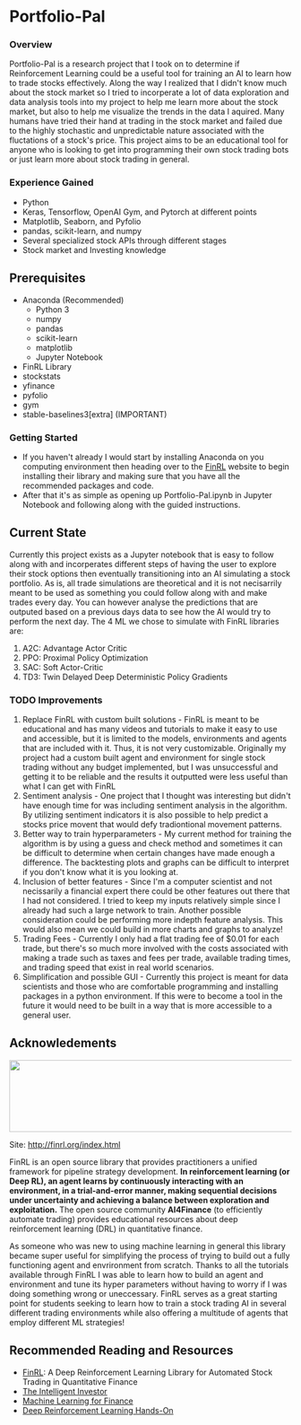 # Portfolio-Pal

### Overview ###
Portfolio-Pal is a research project that I took on to determine if Reinforcement Learning could be a useful tool for training an AI to learn how to trade stocks effectively. Along the way I realized that I didn't know much about the stock market so I tried to incorperate a lot of data exploration and data analysis tools into my project to help me learn more about the stock market, but also to help me visualize the trends in the data I aquired. Many humans have tried their hand at trading in the stock market and failed due to the highly stochastic and unpredictable nature associated with the fluctations of a stock's price. This project aims to be an educational tool for anyone who is looking to get into programming their own stock trading bots or just learn more about stock trading in general.

### Experience Gained ###
* Python
* Keras, Tensorflow, OpenAI Gym, and Pytorch at different points
* Matplotlib, Seaborn, and Pyfolio
* pandas, scikit-learn, and numpy
* Several specialized stock APIs through different stages
* Stock market and Investing knowledge

## Prerequisites 
- Anaconda (Recommended)
  - Python 3
  - numpy
  - pandas
  - scikit-learn
  - matplotlib
  - Jupyter Notebook
- FinRL Library
- stockstats
- yfinance
- pyfolio
- gym
- stable-baselines3[extra] (IMPORTANT)

### Getting Started ###
- If you haven't already I would start by installing Anaconda on you computing environment then heading over to the [FinRL](http://finrl.org/guide/installation.html) website to begin installing their library and making sure that you have all the recommended packages and code.
- After that it's as simple as opening up Portfolio-Pal.ipynb in Jupyter Notebook and following along with the guided instructions.

## Current State
Currently this project exists as a Jupyter notebook that is easy to follow along with and incorperates different steps of having the user to explore their stock options then eventually transitioning into an AI simulating a stock portfolio. As is, all trade simulations are theoretical and it is not necisarrily meant to be used as something you could follow along with and make trades every day. You can however analyse the predictions that are outputed based on a previous days data to see how the AI would try to perform the next day. The 4 ML we chose to simulate with FinRL libraries are:
  1. A2C: Advantage Actor Critic
  2. PPO: Proximal Policy Optimization
  3. SAC: Soft Actor-Critic
  4. TD3: Twin Delayed Deep Deterministic Policy Gradients 

### TODO Improvements 
1. Replace FinRL with custom built solutions - FinRL is meant to be educational and has many videos and tutorials to make it easy to use and accessible, but it is limited to the models, environments and agents that are included with it. Thus, it is not very customizable. Originally my project had a custom built agent and environment for single stock trading without any budget implemented, but I was unsuccessful and getting it to be reliable and the results it outputted were less useful than what I can get with FinRL
2. Sentiment analysis - One project that I thought was interesting but didn't have enough time for was including sentiment analysis in the algorithm. By utilizing sentiment indicators it is also possible to help predict a stocks price movent that would defy tradiontional movement patterns. 
3. Better way to train hyperparameters - My current method for training the algorithm is by using a guess and check method and sometimes it can be difficult to determine when certain changes have made enough a difference. The backtesting plots and graphs can be difficult to interpret if you don't know what it is you looking at.
4. Inclusion of better features - Since I'm a computer scientist and not necissarily a financial expert there could be other features out there that I had not considered. I tried to keep my inputs relatively simple since I already had such a large network to train. Another possible consideration could be performing more indepth feature analysis. This would also mean we could build in more charts and graphs to analyze!
5. Trading Fees - Currently I only had a flat trading fee of $0.01 for each trade, but there's so much more involved with the costs associated with making a trade such as taxes and fees per trade, available trading times, and trading speed that exist in real world scenarios.
6. Simplification and possible GUI - Currently this project is meant for data scientists and those who are comfortable programming and installing packages in a python environment. If this were to become a tool in the future it would need to be built in a way that is more accessible to a general user.

## Acknowledements 
<img src="https://user-images.githubusercontent.com/13965644/117239843-5ed38000-ade4-11eb-9fbc-b4674d887128.png" width="512" height="128">

Site: http://finrl.org/index.html


FinRL is an open source library that provides practitioners a unified framework for pipeline strategy development. **In reinforcement learning (or Deep RL), an agent learns by continuously interacting with an environment, in a trial-and-error manner, making sequential decisions under uncertainty and achieving a balance between exploration and exploitation.** The open source community **AI4Finance** (to efficiently automate trading) provides educational resources about deep reinforcement learning (DRL) in quantitative finance. 


As someone who was new to using machine learning in general this library became super useful for simplifying the process of trying to build out a fully functioning agent and envrironment from scratch. Thanks to all the tutorials available through FinRL I was able to learn how to build an agent and environment and tune its hyper parameters without having to worry if I was doing something wrong or uneccessary. FinRL serves as a great starting point for students seeking to learn how to train a stock trading AI in several different trading environments while also offering a multitude of agents that employ different ML strategies!


## Recommended Reading and Resources
- [FinRL](https://arxiv.org/abs/2011.09607): A Deep Reinforcement Learning Library for Automated Stock Trading in Quantitative Finance
- [The Intelligent Investor](https://www.amazon.com/dp/B000FC12C8?tag=aboutcom02thebalance-20&linkCode=ogi&th=1&psc=1&ascsubtag=4171823%7Cn51c19562956647b8b4e53e8e4ef49f4b03)
- [Machine Learning for Finance](https://www.amazon.com/dp/1789136369)
- [Deep Reinforcement Learning Hands-On](https://www.amazon.com/Deep-Reinforcement-Learning-Hands-optimization/dp/1838826998)

